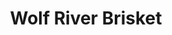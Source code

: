 ---
template: Post
title: Wolf River Brisket
tags: BBQ, Sides
category: Regional Chain
phone: 901-316-5590
website: https://wolfriverbrisket.com/
services: curbside, delivery
---
